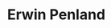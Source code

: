 ---
layout: project
title: "Erwin Penland"
builtIn: "Spring 2015"
technologies:
  - HTML
  - SCSS
  - Javascript / jQuery
  - Middleman
---